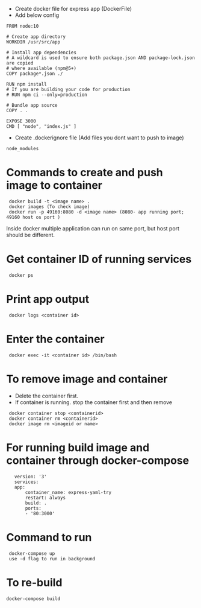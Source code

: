 - Create docker file for express app (DockerFile)
- Add below config

```
FROM node:10

# Create app directory
WORKDIR /usr/src/app

# Install app dependencies
# A wildcard is used to ensure both package.json AND package-lock.json are copied
# where available (npm@5+)
COPY package*.json ./

RUN npm install
# If you are building your code for production
# RUN npm ci --only=production

# Bundle app source
COPY . .

EXPOSE 3000
CMD [ "node", "index.js" ]

```
- Create .dockerignore file (Add files you dont want to push to image)

```
node_modules

```
# Commands to create and push image to container
```
 docker build -t <image name> .
 docker images (To check image)
 docker run -p 49160:8080 -d <image name> (8080- app running port; 49160 host os port )
```
Inside docker multiple application can run on same port, but host port should be different.
# Get container ID of running services
```
 docker ps  
```
# Print app output
```
 docker logs <container id>
```

# Enter the container
```
 docker exec -it <container id> /bin/bash
```

# To remove image and container

- Delete the container first.
- If container is running. stop the container first and then remove
```
 docker container stop <containerid>
 docker container rm <containerid>
 docker image rm <imageid or name>

 ```


 # For running build image and container through docker-compose

 ```
    version: '3'
    services:
    app:
        container_name: express-yaml-try
        restart: always
        build: .
        ports:
        - '80:3000'
```

# Command to run
```
 docker-compose up
 use -d flag to run in background

```
# To re-build
```
docker-compose build
```

